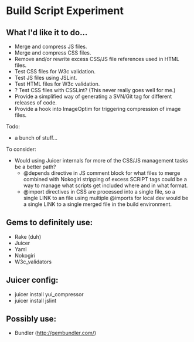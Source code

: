 # Build Script Experiment

## What I'd like it to do...

* Merge and compress JS files.
* Merge and compress CSS files.
* Remove and/or rewrite excess CSS/JS file references used in HTML files.
* Test CSS files for W3c validation.
* Test JS files using JSLint.
* Test HTML files for W3c validation.
* ? Test CSS files with CSSLint? (This never really goes well for me.)
* Provide a simplified way of generating a SVN/Git tag for different releases of code.
* Provide a hook into ImageOptim for triggering compression of image files.

Todo: 

* a bunch of stuff...

To consider:

* Would using Juicer internals for more of the CSS/JS management tasks be a better path?
  * @depends directive in JS comment block for what files to merge combined with Nokogiri stripping of excess SCRIPT tags could be a way to manage what scripts get included where and in what format. 
  * @import directives in CSS are processed into a single file, so a single LINK to an file using multiple @imports for local dev would be a single LINK to a single merged file in the build environment.

## Gems to definitely use: 

* Rake (duh)
* Juicer
* Yaml
* Nokogiri
* W3c_validators

## Juicer config: 

* juicer install yui_compressor
* juicer install jslint

## Possibly use: 

* Bundler (http://gembundler.com/)